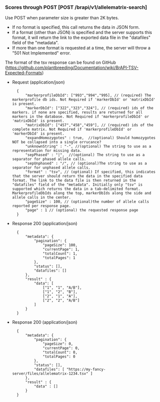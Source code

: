 ### Scores through POST [POST /brapi/v1/allelematrix-search]

Use POST when parameter size is greater than 2K bytes.

- If no format is specified, this call returns the data in JSON form.
- If a format (other than JSON) is specified and the server supports this format, it will return the link to the exported data file in the "datafiles" field of the "metadata".
- If more than one format is requested at a time, the server will throw a "501 Not Implemented" error.

The format of the tsv response can be found on GitHub (https://github.com/plantbreeding/Documentation/wiki/BrAPI-TSV-Expected-Formats)

+ Request (application/json)
    
        {    
            "markerprofileDbId": ["993","994","995], // (required) The markerprofile db ids. Not Required if 'markerDbId' or 'matrixDbId' is present.
            "markerDbId": ["322","323","324"], // (required) ids of the markers. if none are specified, results are returned for all markers in the database. Not Required if 'markerprofileDbId' or 'matrixDbId' is present.
            "matrixDbId": ["457","458","459"], // (required) ids of the complete matrix. Not Required if 'markerprofileDbId' or 'markerDbId' is present.
            "expandHomozygotes" : true,  //(optional) Should homozygotes NOT be collapsed into a single orrucance?
            "unknownString" : "-", //(optional) The string to use as a representation for missing data.
            "sepPhased" : "|",  //(optional) The string to use as a separator for phased allele calls.
            "sepUnphased" : "/", // (optional)The string to use as a separator for unphased allele calls.
            "format" : "tsv", // (optional) If specified, this indicates that the server should return the data in the specified data format. The link to the data file is then returned in the "datafiles" field of the "metadata". Initially only "tsv" is supported which returns the data in a tab-delimited format. MarkerprofileDbIds along the top, markerDbIds along the side and allele calls in the center. 
            "pageSize" : 100, // (optional)the number of allele calls reported per response page.
            "page" : 1 // (optional) the requested response page
        }

+ Response 200 (application/json)

        {
            "metadata": {   
                "pagination": {
                    "pageSize": 100,
                    "currentPage": 1,
                    "totalCount": 1,
                    "totalPages": 1
                },
                "status": [],
                "datafiles": []
            },
            "result" : {
                "data": [
                    ["1", "1", "A/B"],
                    ["1", "2", "B"],
                    ["2", "1", "A"],
                    ["2", "2", "A/B"]
                ]
            }
        }

+ Response 200 (application/json)

        {
            "metadata": {  
                "pagination": {
                    "pageSize": 0,
                    "currentPage": 0,
                    "totalCount": 0,
                    "totalPages": 0
                },
                "status": [],
                "datafiles": [ "https://my-fancy-server/files/allelematrix-1234.tsv" ]
            },
            "result" : {
                "data" : []
            }
        }
